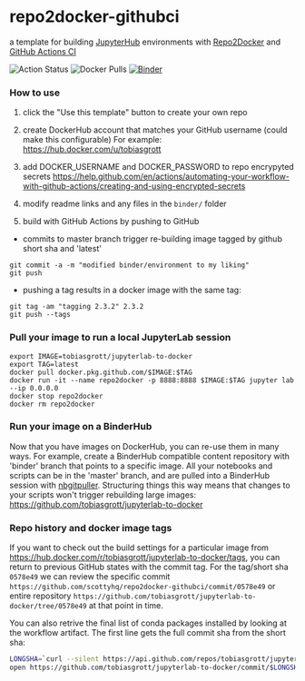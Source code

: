 # repo2docker-githubci
a template for building [JupyterHub](https://jupyter.org/hub) environments with [Repo2Docker](https://repo2docker.readthedocs.io/en/latest/) and [GitHub Actions CI](https://help.github.com/en/actions/automating-your-workflow-with-github-actions) 

![Action Status](https://github.com/tobiasgrott/jupyterlab-to-docker/workflows/repo2docker/badge.svg)
![Docker Pulls](https://img.shields.io/docker/pulls/tobiasgrott/jupyterlab-to-docker)
[![Binder](https://mybinder.org/badge_logo.svg)](https://mybinder.org/v2/gh/tobiasgrott/jupyterlab-to-docker/master?urlpath=lab)

### How to use

1) click the "Use this template" button to create your own repo

1) create DockerHub account that matches your GitHub username
(could make this configurable)
For example: https://hub.docker.com/u/tobiasgrott

1) add DOCKER_USERNAME and DOCKER_PASSWORD to repo encrypyted secrets
https://help.github.com/en/actions/automating-your-workflow-with-github-actions/creating-and-using-encrypted-secrets

1) modify readme links and any files in the `binder/` folder

1) build with GitHub Actions by pushing to GitHub
* commits to master branch trigger re-building image tagged by github short sha and 'latest'
```
git commit -a -m "modified binder/environment to my liking"
git push
```
* pushing a tag results in a docker image with the same tag:
```
git tag -am "tagging 2.3.2" 2.3.2
git push --tags
```

### Pull your image to run a local JupyterLab session
```
export IMAGE=tobiasgrott/jupyterlab-to-docker
export TAG=latest
docker pull docker.pkg.github.com/$IMAGE:$TAG
docker run -it --name repo2docker -p 8888:8888 $IMAGE:$TAG jupyter lab --ip 0.0.0.0
docker stop repo2docker
docker rm repo2docker
```

### Run your image on a BinderHub
Now that you have images on DockerHub, you can re-use them in many ways. For example, create a BinderHub compatible content repository with 'binder' branch that points to a specific image. All your notebooks and scripts can be in the 'master' branch, and are pulled into a BinderHub session with [nbgitpuller](https://github.com/jupyterhub/nbgitpuller). Structuring things this way means that changes to your scripts won't trigger rebuilding large images:
https://github.com/tobiasgrott/jupyterlab-to-docker


### Repo history and docker image tags
If you want to check out the build settings for a particular image from https://hub.docker.com/r/tobiasgrott/jupyterlab-to-docker/tags, you can return to previous GitHub states with the commit tag. For the tag/short sha `0578e49` we can review the specific commit `https://github.com/scottyhq/repo2docker-githubci/commit/0578e49` or entire repository `https://github.com/tobiasgrott/jupyterlab-to-docker/tree/0578e49` at that point in time.

You can also retrive the final list of conda packages installed by looking at the workflow artifact. The first line gets the full commit sha from the short sha:
```bash
LONGSHA=`curl --silent https://api.github.com/repos/tobiasgrott/jupyterlab-to-docker/commits/0578e49 | jq ".sha”`
open https://github.com/tobiasgrott/jupyterlab-to-docker/commit/$LONGSHA/checks
```
